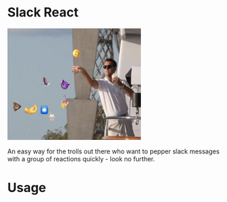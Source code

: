 # Slack React

<img src="./resources/react.png" width="300" height="250">

An easy way for the trolls out there who want to pepper slack messages with a group of reactions quickly - look no further.

# Usage

